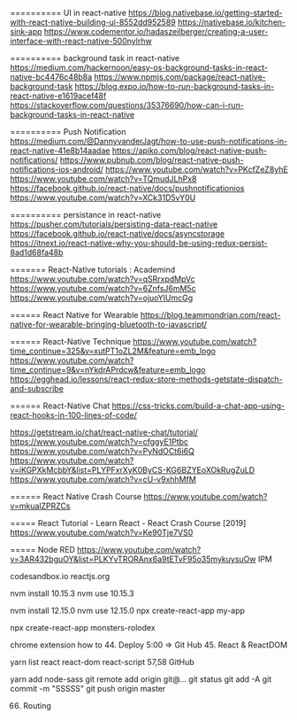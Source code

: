 
========== UI in react-native
https://blog.nativebase.io/getting-started-with-react-native-building-ui-8552dd952589
https://nativebase.io/kitchen-sink-app
https://www.codementor.io/hadaszeilberger/creating-a-user-interface-with-react-native-500nylrhw

========== background task in react-native
https://medium.com/hackernoon/easy-os-background-tasks-in-react-native-bc4476c48b8a
https://www.npmjs.com/package/react-native-background-task
https://blog.expo.io/how-to-run-background-tasks-in-react-native-e1619acef48f
https://stackoverflow.com/questions/35376690/how-can-i-run-background-tasks-in-react-native

========== Push Notification
https://medium.com/@DannyvanderJagt/how-to-use-push-notifications-in-react-native-41e8b14aadae
https://apiko.com/blog/react-native-push-notifications/
https://www.pubnub.com/blog/react-native-push-notifications-ios-android/
https://www.youtube.com/watch?v=PKcfZeZ8yhE
https://www.youtube.com/watch?v=TQmudJLhPx8
https://facebook.github.io/react-native/docs/pushnotificationios
https://www.youtube.com/watch?v=XCk31D5vY0U

========== persistance in react-native
https://pusher.com/tutorials/persisting-data-react-native
https://facebook.github.io/react-native/docs/asyncstorage
https://itnext.io/react-native-why-you-should-be-using-redux-persist-8ad1d68fa48b

======= React-Native tutorials : Academind
https://www.youtube.com/watch?v=qSRrxpdMpVc
https://www.youtube.com/watch?v=6ZnfsJ6mM5c
https://www.youtube.com/watch?v=ojuoYIUmcGg

====== React Native for Wearable
https://blog.teammondrian.com/react-native-for-wearable-bringing-bluetooth-to-javascript/

====== React-Native Technique
https://www.youtube.com/watch?time_continue=325&v=xutPT1oZL2M&feature=emb_logo
https://www.youtube.com/watch?time_continue=9&v=nYkdrAPrdcw&feature=emb_logo
https://egghead.io/lessons/react-redux-store-methods-getstate-dispatch-and-subscribe

====== React-Native Chat
https://css-tricks.com/build-a-chat-app-using-react-hooks-in-100-lines-of-code/

https://getstream.io/chat/react-native-chat/tutorial/
https://www.youtube.com/watch?v=cfggyE1Ptbc
https://www.youtube.com/watch?v=PyNdOCt6i6Q
https://www.youtube.com/watch?v=iKGPXkMcbbY&list=PLYPFxrXyK0ByCS-KG6BZYEoXOkRugZuLD
https://www.youtube.com/watch?v=cU-v9xhhMfM

====== React Native Crash Course
https://www.youtube.com/watch?v=mkualZPRZCs

===== React Tutorial - Learn React - React Crash Course [2019]
https://www.youtube.com/watch?v=Ke90Tje7VS0

===== Node RED
https://www.youtube.com/watch?v=3AR432bguOY&list=PLKYvTRORAnx6a9tETvF95o35mykuysuOw
IPM

codesandbox.io
reactjs.org

nvm install 10.15.3
nvm use 10.15.3

nvm install 12.15.0
nvm use 12.15.0
npx create-react-app my-app

npx create-react-app monsters-rolodex

chrome extension how to
44. Deploy 5:00 => Git Hub
45. React & ReactDOM

yarn list react react-dom react-script
57,58 GitHub

yarn add node-sass
git remote add origin git@...
git status
git add -A
git commit -m "SSSSS"
git push origin master

66. Routing


